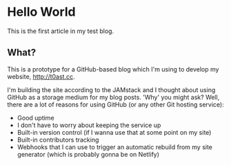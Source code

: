 # Hello World

This is the first article in my test blog.

## What?

This is a prototype for a GitHub-based blog which I'm using to develop my website, http://t0ast.cc.

I'm building the site according to the JAMstack and I thought about using GitHub as a storage medium for my blog posts.
'Why' you might ask? Well, there are a lot of reasons for using GitHub (or any other Git hosting service):
 * Good uptime
 * I don't have to worry about keeping the service up
 * Built-in version control (if I wanna use that at some point on my site)
 * Built-in contributors tracking
 * Webhooks that I can use to trigger an automatic rebuild from my site generator (which is probably gonna be on Netlify)
